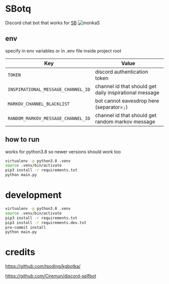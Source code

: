 # SBotq

Discord chat bot that works for [SB](<https://en.wikipedia.org/wiki/Ministry_of_Public_Security_(Poland)>) ![monkaS](https://cdn.betterttv.net/emote/56e9f494fff3cc5c35e5287e/1x)


## env

specify in env variables or in .env file inside project root

| Key                                | Value                                                  |
|------------------------------------|--------------------------------------------------------|
| `TOKEN`                            | discord authentication token                           |
| `INSPIRATIONAL_MESSAGE_CHANNEL_ID` | channel id that should get daily inspirational message |
| `MARKOV_CHANNEL_BLACKLIST`         | bot cannot eavesdrop here (separator=`;`)              |
| `RANDOM_MARKOV_MESSAGE_CHANNEL_ID` | channel id that should get random markov message       |

## how to run

works for python3.8 so newer versions should work too

```bash
virtualenv -p python3.8 .venv
source .venv/bin/activate
pip3 install -r requirements.txt
python main.py
```

# development

```bash
virtualenv -p python3.8 .venv
source .venv/bin/activate
pip3 install -r requirements.txt
pip3 install -r requirements.dev.txt
pre-commit install
python main.py
```

# credits

https://github.com/tsoding/kgbotka/

https://github.com/Ciremun/discord-selfbot
